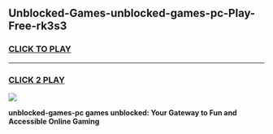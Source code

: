 
## Unblocked-Games-unblocked-games-pc-Play-Free-rk3s3
<h3>
<a href="https://premium76.site?title=unblocked-games-pc&ref=21A">CLICK TO PLAY</a></h3>
<hr>

<h3>
<a href="https://premium76.site?title=unblocked-games-pc&ref=21A">CLICK 2 PLAY</a>
  
</h3>

<a href="https://premium76.site?title=unblocked-games-pc&ref=21A"><img src="https://clearcache.store/games.png"></a>


**unblocked-games-pc games unblocked: Your Gateway to Fun and Accessible Online Gaming**
